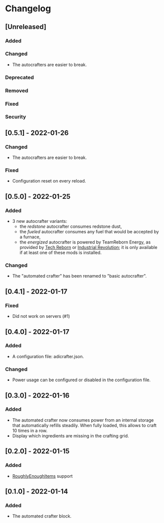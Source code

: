 # Changelog

## [Unreleased]

### Added

### Changed

* The autocrafters are easier to break.

### Deprecated

### Removed

### Fixed

### Security

## [0.5.1] - 2022-01-26

### Changed

* The autocrafters are easier to break.

### Fixed

* Configuration reset on every reload.

## [0.5.0] - 2022-01-25

### Added

* 3 new autocrafter variants:
    * the *redstone* autocrafter consumes redstone dust,
    * the *fueled* autocrafter consumes any fuel that would be accepted by a furnace,
    * the *energized* autocrafter is powered by TeamReborn Energy, as provided
      by [Tech Reborn](https://www.curseforge.com/minecraft/mc-mods/techreborn)
      or [Industrial Revolution](https://www.curseforge.com/minecraft/mc-mods/industrial-revolution); it is only
      available if at least one of these mods is installed.

### Changed

* The "automated crafter" has been renamed to "basic autocrafter".

## [0.4.1] - 2022-01-17

### Fixed

* Did not work on servers (#1)

## [0.4.0] - 2022-01-17

### Added

* A configuration file: adicrafter.json.

### Changed

* Power usage can be configured or disabled in the configuration file.

## [0.3.0] - 2022-01-16

### Added

* The automated crafter now consumes power from an internal storage that automatically refills steadily. When fully
  loaded, this allows to craft 10 times in a row.
* Display which ingredients are missing in the crafting grid.

## [0.2.0] - 2022-01-15

### Added

* [RoughlyEnoughItems](https://www.curseforge.com/minecraft/mc-mods/roughly-enough-items) support

## [0.1.0] - 2022-01-14

### Added

* The automated crafter block.
